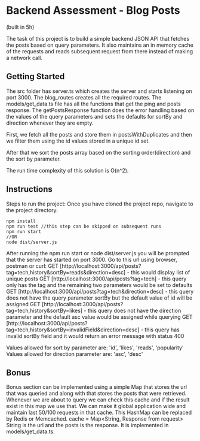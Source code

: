 # Backend Assessment - Blog Posts

(built in 5h)

The task of this project is to build a simple backend JSON API that fetches the posts based on query parameters. It also maintains an in memory cache of the requests and reads subsequent request from there instead of making a network call.

## Getting Started

The src folder has server.ts which creates the server and starts listening on port 3000. The blog_routes creates all the required routes. The models/get_data.ts file has all the functions that get the ping and posts response. The getPostsResponse function does the error handling based on the values of the query parameters and sets the defaults for sortBy and direction whenever they are empty.

First, we fetch all the posts and store them in postsWithDuplicates and then we filter them using the id values stored in a unique id set.

After that we sort the posts array based on the sorting order(direction) and the sort by parameter.

The run time complexity of this solution is O(n^2).

## Instructions

Steps to run the project:
Once you have cloned the project repo, navigate to the project directory.

```
npm install
npm run test //this step can be skipped on subsequent runs
npm run start
//OR
node dist/server.js
```

After running the npm run start or node dist/server.js you will be prompted that the server has started on port 3000.
Go to this url using browser, postman or curl:
GET [http://localhost:3000/api/posts?tag=tech,history&sortBy=reads&direction=desc] - this would display list of unique posts
GET [http://localhost:3000/api/posts?tag=tech] - this query only has the tag and the remaining two parameters would be set to defaults
GET [http://localhost:3000/api/posts?tag=tech&direction=desc] - this query does not have the query parameter sortBy but the default value of id will be assigned
GET [http://localhost:3000/api/posts?tag=tech,history&sortBy=likes] - this query does not have the direction parameter and the default asc value would be assigned while querying
GET [http://localhost:3000/api/posts?tag=tech,history&sortBy=invalidField&direction=desc] - this query has invalid sortBy field and it would return an error message with status 400

Values allowed for sort by parameter are: 'id', 'likes', 'reads', 'popularity'
Values allowed for direction parameter are: 'asc', 'desc'

## Bonus

Bonus section can be implemented using a simple Map that stores the url that was queried and along with that stores the posts that were retrieved. Whenever we are about to query we can check this cache and if the result exist in this map we use that. We can make it global application wide and maintain last 50/100 requests in that cache. This HashMap can be replaced by Redis or Memcached.
cache = Map<String, Response from request>
String is the url and the posts is the response.
It is implemented in models/get_data.ts.
